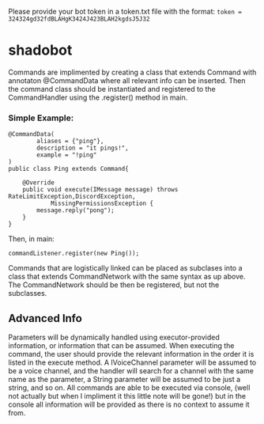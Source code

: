 Please provide your bot token in a token.txt file with the format:
`token = 324324gd32fdBLAHgK3424J423BLAH2kgdsJ5J32`

# shadobot

Commands are implimented by creating a class that extends Command with annotaton @CommandData where all relevant info can be inserted. Then the command class should be instantiated and registered to the CommandHandler using the .register() method in main.

### Simple Example:
```
@CommandData(
        aliases = {"ping"},
        description = "it pings!",
        example = "!ping"
)
public class Ping extends Command{

    @Override
    public void execute(IMessage message) throws RateLimitException,DiscordException,
            MissingPermissionsException {
        message.reply("pong");
    }
}
```
Then, in main:
```
commandListener.register(new Ping());
```

Commands that are logistically linked can be placed as subclases into a class that extends CommandNetwork with the same syntax as up above. The CommandNetwork should be then be registered, but not the subclasses.

## Advanced Info
Parameters will be dynamically handled using executor-provided information, or information that can be assumed. When executing the command, the user should provide the relevant information in the order it is listed in the execute method. A IVoiceChannel parameter will be assumed to be a voice channel, and the handler will search for a channel with the same name as the parameter, a String parameter will be assumed to be just a string, and so on. All commands are able to be executed via console, (well not actually but when I impliment it this little note will be gone!) but in the console all information will be provided as there is no context to assume it from.
